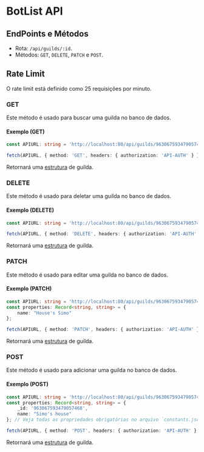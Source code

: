 # BotList API

## EndPoints e Métodos

- Rota: `/api/guilds/:id`.
- Métodos: `GET`, `DELETE`, `PATCH` e `POST`.

## Rate Limit

O rate limit está definido como 25 requisições por minuto.

### GET

Este método é usado para buscar uma guilda no banco de dados.

#### Exemplo (GET)

```ts
const APIURL: string = 'http://localhost:80/api/guilds/963067593479057468';

fetch(APIURL, { method: 'GET', headers: { authorization: 'API-AUTH' } });
```

Retornará uma [estrutura](https://github.com/Simo-Workspace/Botlist-Api/blob/main/src/typings/index.d.ts#L7) de guilda.

### DELETE

Este método é usado para deletar uma guilda no banco de dados.

#### Exemplo (DELETE)

```ts
const APIURL: string = 'http://localhost:80/api/guilds/963067593479057468';

fetch(APIURL, { method: 'DELETE', headers: { authorization: 'API-AUTH' } });
```

Retornará uma [estrutura](https://github.com/Simo-Workspace/Botlist-Api/blob/main/src/typings/index.d.ts#L7) de guilda.

### PATCH

Este método é usado para editar uma guilda no banco de dados.

#### Exemplo (PATCH)

```ts
const APIURL: string = 'http://localhost:80/api/guilds/963067593479057468';
const properties: Record<string, string> = {
    name: "House's Simo"
};

fetch(APIURL, { method: 'PATCH', headers: { authorization: 'API-AUTH' }, body: JSON.stringify(properties) });
```

Retornará uma [estrutura](https://github.com/Simo-Workspace/Botlist-Api/blob/main/src/typings/index.d.ts#L7) de guilda.

### POST

Este método é usado para adicionar uma guilda no banco de dados.

#### Exemplo (POST)

```ts
const APIURL: string = 'http://localhost:80/api/guilds/963067593479057468';
const properties: Record<string, string> = {
    _id: '963067593479057468',
    name: "Simo's house"
}; // Veja todas as propriedades obrigatórias no arquivo `constants.json` -> REQUIRED_PROPS -> GUILD

fetch(APIURL, { method: 'POST', headers: { authorization: 'API-AUTH' }, body: JSON.stringify(properties) });
```

Retornará uma [estrutura](https://github.com/Simo-Workspace/Botlist-Api/blob/main/src/typings/index.d.ts#L7) de guilda.
